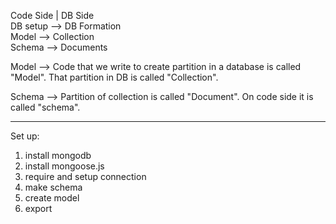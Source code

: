 
Code Side  |   DB Side  
DB setup  -->  DB Formation  
Model     -->  Collection  
Schema    -->  Documents  

  
Model --> Code that we write to create partition in a database is called "Model". That partition in DB is called "Collection".
  
Schema --> Partition of collection is called "Document". On code side it is called "schema".  

<hr>  

Set up:
1. install mongodb
2. install mongoose.js
3. require and setup connection
4. make schema
5. create model
6. export
